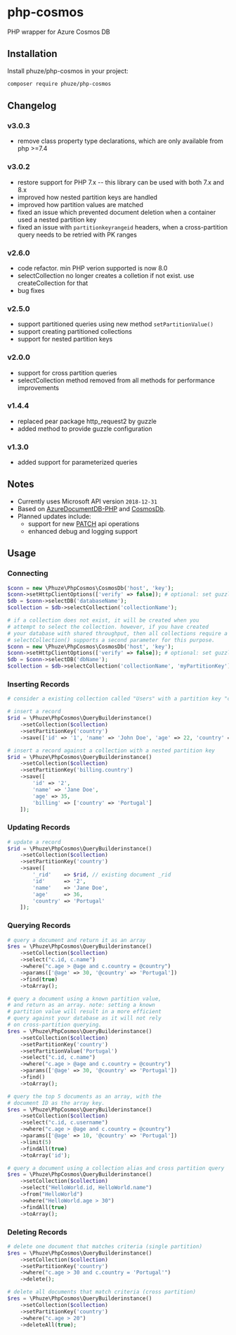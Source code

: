 # php-cosmos

PHP wrapper for Azure Cosmos DB

## Installation

Install phuze/php-cosmos in your project:

```bash
composer require phuze/php-cosmos
```

## Changelog

### v3.0.3
- remove class property type declarations, which are only available from php >=7.4

### v3.0.2
- restore support for PHP 7.x -- this library can be used with both 7.x and 8.x
- improved how nested partition keys are handled
- improved how partition values are matched
- fixed an issue which prevented document deletion when a container used a nested partition key
- fixed an issue with `partitionkeyrangeid` headers, when a cross-partition query needs to be retried with PK ranges

### v2.6.0
- code refactor. min PHP verion supported is now 8.0
- selectCollection no longer creates a colletion if not exist. use createCollection for that
- bug fixes

### v2.5.0
- support partitioned queries using new method `setPartitionValue()`
- support creating partitioned collections
- support for nested partition keys

### v2.0.0
- support for cross partition queries
- selectCollection method removed from all methods for performance improvements

### v1.4.4
- replaced pear package http_request2 by guzzle
- added method to provide guzzle configuration

### v1.3.0
- added support for parameterized queries

## Notes

- Currently uses Microsoft API version `2018-12-31`
- Based on [AzureDocumentDB-PHP](https://github.com/cocteau666/AzureDocumentDB-PHP) and [CosmosDb](https://github.com/jupitern/cosmosdb).
- Planned updates include:
    - support for new [PATCH](https://learn.microsoft.com/en-us/azure/cosmos-db/partial-document-update) api operations
    - enhanced debug and logging support

## Usage

### Connecting

```php
$conn = new \Phuze\PhpCosmos\CosmosDb('host', 'key');
$conn->setHttpClientOptions(['verify' => false]); # optional: set guzzle client options.
$db = $conn->selectDB('databaseName');
$collection = $db->selectCollection('collectionName');

# if a collection does not exist, it will be created when you
# attempt to select the collection. however, if you have created
# your database with shared throughput, then all collections require a partition key.
# selectCollection() supports a second parameter for this purpose.
$conn = new \Phuze\PhpCosmos\CosmosDb('host', 'key');
$conn->setHttpClientOptions(['verify' => false]); # optional: set guzzle client options.
$db = $conn->selectDB('dbName');
$collection = $db->selectCollection('collectionName', 'myPartitionKey');
```

### Inserting Records

```php
# consider a existing collection called "Users" with a partition key "country"

# insert a record
$rid = \Phuze\PhpCosmos\QueryBuilderinstance()
    ->setCollection($collection)
    ->setPartitionKey('country')
    ->save(['id' => '1', 'name' => 'John Doe', 'age' => 22, 'country' => 'Portugal']);

# insert a record against a collection with a nested partition key
$rid = \Phuze\PhpCosmos\QueryBuilderinstance()
    ->setCollection($collection)
    ->setPartitionKey('billing.country')
    ->save([
        'id' => '2',
        'name' => 'Jane Doe',
        'age' => 35,
        'billing' => ['country' => 'Portugal']
    ]);
```

### Updating Records

```php
# update a record
$rid = \Phuze\PhpCosmos\QueryBuilderinstance()
    ->setCollection($collection)
    ->setPartitionKey('country')
    ->save([
        '_rid'    => $rid, // existing document _rid
        'id'      => '2',
        'name'    => 'Jane Doe',
        'age'     => 36,
        'country' => 'Portugal'
    ]);
```

### Querying Records

```php
# query a document and return it as an array
$res = \Phuze\PhpCosmos\QueryBuilderinstance()
    ->setCollection($collection)
    ->select("c.id, c.name")
    ->where("c.age > @age and c.country = @country")
    ->params(['@age' => 30, '@country' => 'Portugal'])
    ->find(true)
    ->toArray();

# query a document using a known partition value,
# and return as an array. note: setting a known
# partition value will result in a more efficient
# query against your database as it will not rely
# on cross-partition querying.
$res = \Phuze\PhpCosmos\QueryBuilderinstance()
    ->setCollection($collection)
    ->setPartitionKey('country')
    ->setPartitionValue('Portugal')
    ->select("c.id, c.name")
    ->where("c.age > @age and c.country = @country")
    ->params(['@age' => 30, '@country' => 'Portugal'])
    ->find()
    ->toArray();

# query the top 5 documents as an array, with the
# document ID as the array key.
$res = \Phuze\PhpCosmos\QueryBuilderinstance()
    ->setCollection($collection)
    ->select("c.id, c.username")
    ->where("c.age > @age and c.country = @country")
    ->params(['@age' => 10, '@country' => 'Portugal'])
    ->limit(5)
    ->findAll(true)
    ->toArray('id');

# query a document using a collection alias and cross partition query
$res = \Phuze\PhpCosmos\QueryBuilderinstance()
    ->setCollection($collection)
    ->select("HelloWorld.id, HelloWorld.name")
    ->from("HelloWorld")
    ->where("HelloWorld.age > 30")
    ->findAll(true)
    ->toArray();
```

### Deleting Records

```php
# delete one document that matches criteria (single partition)
$res = \Phuze\PhpCosmos\QueryBuilderinstance()
    ->setCollection($collection)
    ->setPartitionKey('country')
    ->where("c.age > 30 and c.country = 'Portugal'")
    ->delete();

# delete all documents that match criteria (cross partition)
$res = \Phuze\PhpCosmos\QueryBuilderinstance()
    ->setCollection($collection)
    ->setPartitionKey('country')
    ->where("c.age > 20")
    ->deleteAll(true);
```
